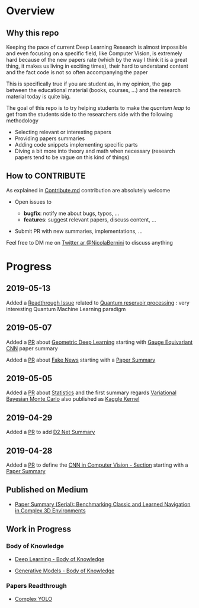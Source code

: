 
# Overview 

## Why this repo 

Keeping the pace of current Deep Learning Research is almost impossible and even focusing on a specific field, like Computer Vision, is extremely hard because of the new papers rate (which by the way I think it is a great thing, it makes us living in exciting times), their hard to understand content and the fact code is not so often accompanying the paper 

This is specifically true if you are student as, in my opinion, the gap between the educational material (books, courses, ...) and the research material today is quite big. 

The goal of this repo is to try helping students to make the *quantum leap* to get from the students side to the researchers side with the following methodology 
- Selecting relevant or interesting papers 
- Providing papers summaries 
- Adding code snippets implementing specific parts 
- Diving a bit more into theory and math when necessary (research papers tend to be vague on this kind of things)





## How to CONTRIBUTE 

As explained in [Contribute.md](contribute.md) contribution are absolutely welcome 

- Open issues to 
  - **bugfix**: notify me about bugs, typos, ... 
  - **features**: suggest relevant papers, discuss content, ... 

- Submit PR with new summaries, implementations, ... 

Feel free to DM me on [Twitter ar @NicolaBernini](https://twitter.com/NicolaBernini) to discuss anything 



# Progress 

## 2019-05-13 

Added a [Readthrough Issue](https://github.com/NicolaBernini/PapersAnalysis/issues/16) related to [Quantum reservoir processing](https://www.nature.com/articles/s41534-019-0149-8?fbclid=IwAR0yVFxSMDZfOlKcRU8eALBagejVrfuJs_L4N1QfljUgzS4nV-pF84BhuUc) : very interesting Quantum Machine Learning paradigm 

## 2019-05-07 

Added a [PR](https://github.com/NicolaBernini/PapersAnalysis/pull/13) about [Geometric Deep Learning](https://github.com/NicolaBernini/PapersAnalysis/tree/master/Geometric_Deep_Learning) starting with [Gauge Equivariant CNN](https://github.com/NicolaBernini/PapersAnalysis/tree/master/Geometric_Deep_Learning/CNN/Gauge_Equivariant_Convolutional_Networks_and_the_Icosahedral_CNN) paper summary 

Added  a [PR](https://github.com/NicolaBernini/PapersAnalysis/pull/14) about [Fake News](https://github.com/NicolaBernini/PapersAnalysis/tree/master/fake_news) starting with a [Paper Summary](https://github.com/NicolaBernini/PapersAnalysis/tree/master/fake_news/A_Topic-Agnostic_Approach%20for%20Identifying%20Fake_News_Pages_20190502)



## 2019-05-05 

Added a [PR](https://github.com/NicolaBernini/PapersAnalysis/pull/12) about [Statistics](statistics/) and the first summary regards [Variational Bayesian Monte Carlo](statistics/vbmc_20190505_1832_1/) also published as [Kaggle Kernel](https://www.kaggle.com/nicolabernini/papersummary-variational-bayes-monte-carlo)

## 2019-04-29 

Added a [PR](https://github.com/NicolaBernini/PapersAnalysis/pull/11) to add [D2 Net Summary](https://github.com/NicolaBernini/PapersAnalysis/blob/cnn_20190428_1842_1/CNN/ComputerVision/d2_net.ipynb)



## 2019-04-28 

Added a [PR](https://github.com/NicolaBernini/PapersAnalysis/pull/10) to define the [CNN in Computer Vision - Section](https://github.com/NicolaBernini/PapersAnalysis/tree/master/CNN/ComputerVision) starting with a [Paper Summary](https://github.com/NicolaBernini/PapersAnalysis/blob/master/CNN/ComputerVision/Optimal_Approach_for_Image_Recognition_using_Deep_Convolutional_Architecture.ipynb) 




## Published on Medium 

- [Paper Summary (Serial): Benchmarking Classic and Learned Navigation in Complex 3D Environments](https://medium.com/discussing-deep-learning/paper-summary-serial-benchmarking-classic-and-learned-navigation-in-complex-3d-environments-bea85bfff5b0)







## Work in Progress 

### Body of Knowledge 

- [Deep Learning - Body of Knowledge](https://github.com/NicolaBernini/PapersAnalysis/issues/8)

- [Generative Models - Body of Knowledge](https://github.com/NicolaBernini/PapersAnalysis/issues/7)





### Papers Readthrough 

- [Complex YOLO](https://github.com/NicolaBernini/PapersAnalysis/issues/1)







